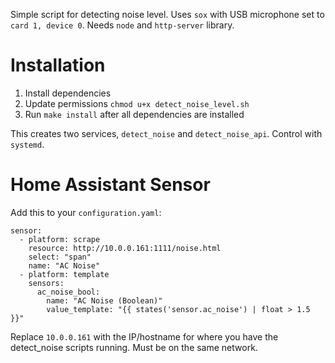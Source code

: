 Simple script for detecting noise level. Uses `sox` with USB microphone set to `card 1, device 0`. Needs `node` and `http-server` library.

# Installation

1. Install dependencies
2. Update permissions `chmod u+x detect_noise_level.sh`
3. Run `make install` after all dependencies are installed

This creates two services, `detect_noise` and `detect_noise_api`. Control with `systemd`.

# Home Assistant Sensor

Add this to your `configuration.yaml`:

```
sensor:
  - platform: scrape
    resource: http://10.0.0.161:1111/noise.html
    select: "span"
    name: "AC Noise"
  - platform: template
    sensors:
      ac_noise_bool:
        name: "AC Noise (Boolean)"
        value_template: "{{ states('sensor.ac_noise') | float > 1.5 }}"

```

Replace `10.0.0.161` with the IP/hostname for where you have the detect_noise scripts running. Must be on the same network.
